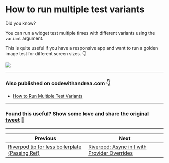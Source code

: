 # How to run multiple test variants

Did you know?

You can run a widget test multiple times with different variants using the `variant` argument.

This is quite useful if you have a responsive app and want to run a golden image test for different screen sizes. 👇

![](055.1-multiple-test-variants.png)

---

### Also published on codewithandrea.com 👇

- [How to Run Multiple Test Variants](https://codewithandrea.com/tips/run-multiple-test-variants/)

---

### Found this useful? Show some love and share the [original tweet](https://twitter.com/biz84/status/1537117778817204225) 🙏

---

| Previous | Next |
| -------- | ---- |
| [Riverpod tip for less boilerplate (Passing Ref)](../0054-riverpod-tip-less-boilerplate/index.md) | [Riverpod: Async init with Provider Overrides](../0056-async-init-provider-overrides/index.md) |
